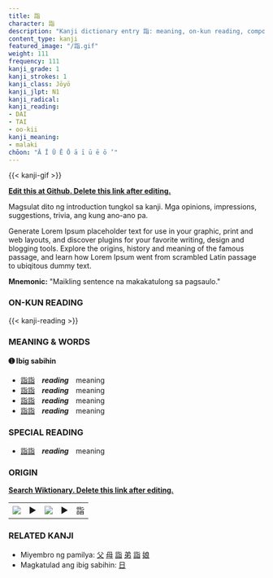```yaml
---
title: 詣
character: 詣
description: "Kanji dictionary entry 詣: meaning, on-kun reading, compounds, origin, related kanji"
content_type: kanji
featured_image: "/詣.gif"
weight: 111
frequency: 111
kanji_grade: 1
kanji_strokes: 1
kanji_class: Jōyō
kanji_jlpt: N1
kanji_radical: 
kanji_reading: 
- DAI
- TAI
- oo-kii
kanji_meaning:
- malaki
chōon: "Ā Ī Ū Ē Ō ā ī ū ē ō ’"
---
```

[//]: # (Don't edit the line below. Kanji animated GIF code is automatically generated.)
{{< kanji-gif >}}

[//]: # (Edit below this line.)

**[Edit this at Github. Delete this link after editing.](https://github.com/tim0g/tim/tree/main/content/kanji/詣/index.md)**

Magsulat dito ng introduction tungkol sa kanji. Mga opinions, impressions, suggestions, trivia, ang kung ano-ano pa.

Generate Lorem Ipsum placeholder text for use in your graphic, print and web layouts, and discover plugins for your favorite writing, design and blogging tools. Explore the origins, history and meaning of the famous passage, and learn how Lorem Ipsum went from scrambled Latin passage to ubiqitous dummy text.
 
**Mnemonic:** "Maikling sentence na makakatulong sa pagsaulo."

### ON-KUN READING

[//]: # (Don't edit the line below. ON-KUN READING code is automatically generated.)
{{< kanji-reading >}}

### MEANING & WORDS

#### ➊ **Ibig sabihin**
  - [詣](../詣)[詣](../詣)　***reading***　meaning
  - [詣](../詣)[詣](../詣)　***reading***　meaning
  - [詣](../詣)[詣](../詣)　***reading***　meaning
  - [詣](../詣)[詣](../詣)　***reading***　meaning

### SPECIAL READING
  - [詣](../詣)[詣](../詣)　***reading***　meaning

### ORIGIN

**[Search Wiktionary. Delete this link after editing.](https://wiktionary.org/wiki/詣)**
<table class="kanji-table"><tr><td>
<img src="60px-詣-bronze.svg.png">
</td><td>▶</td><td>
<img src="60px-詣-oracle.svg.png">
</td><td>▶</td>
<td class="kanji-origin">詣</td>
</tr></table>

### RELATED KANJI
- Miyembro ng pamilya: [父](../父) [母](../母) [詣](../詣) [弟](../弟) [詣](../詣) [娘](../娘)
- Magkatulad ang ibig sabihin: [日](../日)
